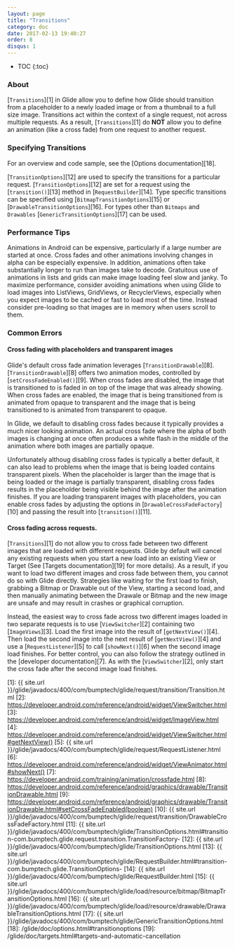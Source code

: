 ```yaml
---
layout: page
title: "Transitions"
category: doc
date: 2017-02-13 19:40:27
order: 8
disqus: 1
---
```

* TOC
{:toc}

### About
[``Transitions``][1] in Glide allow you to define how Glide should transition from a placeholder to a newly loaded image or from a thumbnail to a full size image. Transitions act within the context of a single request, not across multiple requests. As a result, [``Transitions``][1] do **NOT** allow you to define an animation (like a cross fade) from one request to another request. 

### Specifying Transitions
For an overview and code sample, see the [Options documentation][18].

[``TransitionOptions``][12] are used to specify the transitions for a particular request. [``TransitionOptions``][12] are set for a request using the [``transition()``][13] method in [``RequestBuilder``][14]. Type specific transitions can be specified using [``BitmapTransitionOptions``][15] or [``DrawableTransitionOptions``][16]. For types other than ``Bitmaps`` and ``Drawables`` [``GenericTransitionOptions``][17] can be used. 

### Performance Tips
Animations in Android can be expensive, particularly if a large number are started at once. Cross fades and other animations involving changes in alpha can be especially expensive. In addition, animations often take substantially longer to run than images take to decode. Gratuitous use of animations in lists and grids can make image loading feel slow and janky. To maximize performance, consider avoiding animations when using Glide to load images into ListViews, GridViews, or RecyclerViews, especially when you expect images to be cached or fast to load most of the time. Instead consider pre-loading so that images are in memory when users scroll to them. 

### Common Errors

#### Cross fading with placeholders and transparent images
Glide's default cross fade animation leverages [``TransitionDrawable``][8]. [``TransitionDrawable``][8] offers two animation modes, controlled by [``setCrossFadeEnabled()``][9]. When cross fades are disabled, the image that is transitioned to is faded in on top of the image that was already showing. When cross fades are enabled, the image that is being transitioned from is animated from opaque to transparent and the image that is being transitioned to is animated from transparent to opaque. 

In Glide, we default to disabling cross fades because it typically provides a much nicer looking animation. An actual cross fade where the alpha of both images is changing at once often produces a white flash in the middle of the animation where both images are partially opaque. 

Unfortunately althoug disabling cross fades is typically a better default, it can also lead to problems when the image that is being loaded contains transparent pixels. When the placeholder is larger than the image that is being loaded or the image is partially transparent, disabling cross fades results in the placeholder being visible behind the image after the animation finishes. If you are loading transparent images with placeholders, you can enable cross fades by adjusting the options in [``DrawableCrossFadeFactory``][10] and passing the result into [``transition()``][11].

#### Cross fading across requests.
[``Transitions``][1] do not allow you to cross fade between two different images that are loaded with different requests. Glide by default will cancel any existing requests when you start a new load into an existing View or Target (See [Targets documentation][19] for more details). As a result, if you want to load two different images and cross fade between them, you cannot do so with Glide directly. Strategies like waiting for the first load to finish, grabbing a Bitmap or Drawable out of the View, starting a second load, and then manually animating between the Drawale or Bitmap and the new image are unsafe and may result in crashes or graphical corruption. 

Instead, the easiest way to cross fade across two different images loaded in two separate requests is to use [``ViewSwitcher``][2] containing two [``ImageViews``][3]. Load the first image into the result of [``getNextView()``][4]. Then load the second image into the next result of [``getNextView()``][4] and use a [``RequestListener``][5] to call [``showNext()``][6] when the second image load finishes. For better control, you can also follow the strategy outlined in the [developer documentation][7]. As with the [``ViewSwitcher``][2], only start the cross fade after the second image load finishes.

[1]: {{ site.url }}/glide/javadocs/400/com/bumptech/glide/request/transition/Transition.html
[2]: https://developer.android.com/reference/android/widget/ViewSwitcher.html
[3]: https://developer.android.com/reference/android/widget/ImageView.html
[4]: https://developer.android.com/reference/android/widget/ViewSwitcher.html#getNextView()
[5]: {{ site.url }}/glide/javadocs/400/com/bumptech/glide/request/RequestListener.html
[6]: https://developer.android.com/reference/android/widget/ViewAnimator.html#showNext()
[7]: https://developer.android.com/training/animation/crossfade.html
[8]: https://developer.android.com/reference/android/graphics/drawable/TransitionDrawable.html
[9]: https://developer.android.com/reference/android/graphics/drawable/TransitionDrawable.html#setCrossFadeEnabled(boolean)
[10]: {{ site.url }}/glide/javadocs/400/com/bumptech/glide/request/transition/DrawableCrossFadeFactory.html
[11]: {{ site.url }}/glide/javadocs/400/com/bumptech/glide/TransitionOptions.html#transition-com.bumptech.glide.request.transition.TransitionFactory-
[12]: {{ site.url }}/glide/javadocs/400/com/bumptech/glide/TransitionOptions.html
[13]: {{ site.url }}/glide/javadocs/400/com/bumptech/glide/RequestBuilder.html#transition-com.bumptech.glide.TransitionOptions-
[14]: {{ site.url }}/glide/javadocs/400/com/bumptech/glide/RequestBuilder.html
[15]: {{ site.url }}/glide/javadocs/400/com/bumptech/glide/load/resource/bitmap/BitmapTransitionOptions.html
[16]: {{ site.url }}/glide/javadocs/400/com/bumptech/glide/load/resource/drawable/DrawableTransitionOptions.html
[17]: {{ site.url }}/glide/javadocs/400/com/bumptech/glide/GenericTransitionOptions.html
[18]: /glide/doc/options.html#transitionoptions
[19]: /glide/doc/targets.html#targets-and-automatic-cancellation
